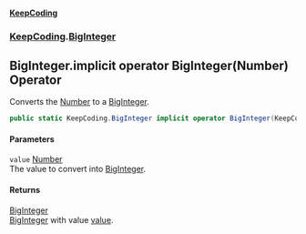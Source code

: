 #### [KeepCoding](index.md 'index')
### [KeepCoding](KeepCoding.md 'KeepCoding').[BigInteger](BigInteger.md 'KeepCoding.BigInteger')
## BigInteger.implicit operator BigInteger(Number) Operator
Converts the [Number](Number.md 'KeepCoding.Number') to a [BigInteger](BigInteger.md 'KeepCoding.BigInteger').  
```csharp
public static KeepCoding.BigInteger implicit operator BigInteger(KeepCoding.Number value);
```
#### Parameters
<a name='KeepCoding_BigInteger_op_ImplicitKeepCoding_BigInteger(KeepCoding_Number)_value'></a>
`value` [Number](Number.md 'KeepCoding.Number')  
The value to convert into [BigInteger](BigInteger.md 'KeepCoding.BigInteger').
  
#### Returns
[BigInteger](BigInteger.md 'KeepCoding.BigInteger')  
[BigInteger](BigInteger.md 'KeepCoding.BigInteger') with value [value](BigInteger_op_Implicit_jOqf5eeTX5ZrHURvWHlMrA.md#KeepCoding_BigInteger_op_ImplicitKeepCoding_BigInteger(KeepCoding_Number)_value 'KeepCoding.BigInteger.op_Implicit KeepCoding.BigInteger(KeepCoding.Number).value').
